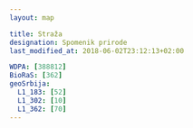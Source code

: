 ```yaml
---
layout: map

title: Straža
designation: Spomenik prirode
last_modified_at: 2018-06-02T23:12:13+02:00

WDPA: [388812]
BioRaS: [362]
geoSrbija:
  L1_183: [52]
  L1_302: [10]
  L1_362: [70]
---
```

